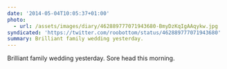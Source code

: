```yaml
---
date: '2014-05-04T10:05:37+01:00'
photo:
  - url: /assets/images/diary/462889777071943680-BmyDzKqIgAAqykw.jpg
syndicated: 'https://twitter.com/roobottom/status/462889777071943680'
summary: Brilliant family wedding yesterday.
---
```

Brilliant family wedding yesterday. Sore head this morning. 
